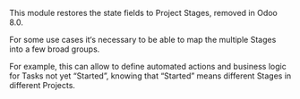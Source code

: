 This module restores the state fields to Project Stages, removed in Odoo
8.0.

For some use cases it‘s necessary to be able to map the multiple Stages
into a few broad groups.

For example, this can allow to define automated actions and business
logic for Tasks not yet “Started”, knowing that “Started” means
different Stages in different Projects.
